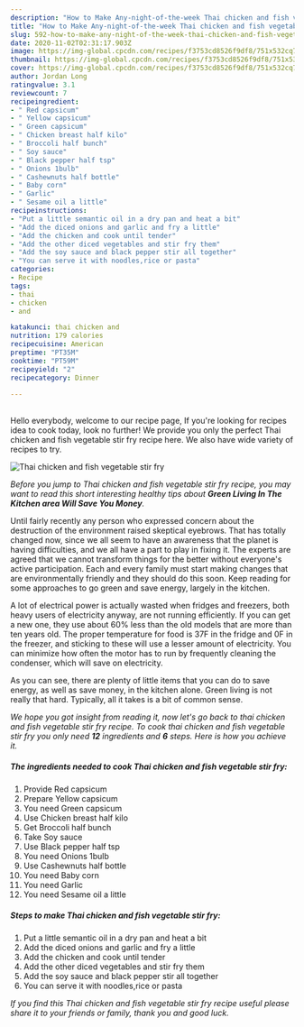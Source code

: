 ```yaml
---
description: "How to Make Any-night-of-the-week Thai chicken and fish vegetable stir fry"
title: "How to Make Any-night-of-the-week Thai chicken and fish vegetable stir fry"
slug: 592-how-to-make-any-night-of-the-week-thai-chicken-and-fish-vegetable-stir-fry
date: 2020-11-02T02:31:17.903Z
image: https://img-global.cpcdn.com/recipes/f3753cd8526f9df8/751x532cq70/thai-chicken-and-fish-vegetable-stir-fry-recipe-main-photo.jpg
thumbnail: https://img-global.cpcdn.com/recipes/f3753cd8526f9df8/751x532cq70/thai-chicken-and-fish-vegetable-stir-fry-recipe-main-photo.jpg
cover: https://img-global.cpcdn.com/recipes/f3753cd8526f9df8/751x532cq70/thai-chicken-and-fish-vegetable-stir-fry-recipe-main-photo.jpg
author: Jordan Long
ratingvalue: 3.1
reviewcount: 7
recipeingredient:
- " Red capsicum"
- " Yellow capsicum"
- " Green capsicum"
- " Chicken breast half kilo"
- " Broccoli half bunch"
- " Soy sauce"
- " Black pepper half tsp"
- " Onions 1bulb"
- " Cashewnuts half bottle"
- " Baby corn"
- " Garlic"
- " Sesame oil a little"
recipeinstructions:
- "Put a little semantic oil in a dry pan and heat a bit"
- "Add the diced onions and garlic and fry a little"
- "Add the chicken and cook until tender"
- "Add the other diced vegetables and stir fry them"
- "Add the soy sauce and black pepper stir all together"
- "You can serve it with noodles,rice or pasta"
categories:
- Recipe
tags:
- thai
- chicken
- and

katakunci: thai chicken and 
nutrition: 179 calories
recipecuisine: American
preptime: "PT35M"
cooktime: "PT59M"
recipeyield: "2"
recipecategory: Dinner

---
```

<br>
Hello everybody, welcome to our recipe page, If you're looking for recipes idea to cook today, look no further! We provide you only the perfect Thai chicken and fish vegetable stir fry recipe here. We also have wide variety of recipes to try.
<br>


![Thai chicken and fish vegetable stir fry](https://img-global.cpcdn.com/recipes/f3753cd8526f9df8/751x532cq70/thai-chicken-and-fish-vegetable-stir-fry-recipe-main-photo.jpg)

<i>Before you jump to Thai chicken and fish vegetable stir fry recipe, you may want to read this short interesting healthy tips about 
<strong>Green Living In The Kitchen area Will Save You Money</strong>.</i>
</br>

Until fairly recently any person who expressed concern about the destruction of the environment raised skeptical eyebrows. That has totally changed now, since we all seem to have an awareness that the planet is having difficulties, and we all have a part to play in fixing it. The experts are agreed that we cannot transform things for the better without everyone's active participation. Each and every family must start making changes that are environmentally friendly and they should do this soon. Keep reading for some approaches to go green and save energy, largely in the kitchen.

A lot of electrical power is actually wasted when fridges and freezers, both heavy users of electricity anyway, are not running efficiently. If you can get a new one, they use about 60% less than the old models that are more than ten years old. The proper temperature for food is 37F in the fridge and 0F in the freezer, and sticking to these will use a lesser amount of electricity. You can minimize how often the motor has to run by frequently cleaning the condenser, which will save on electricity.

As you can see, there are plenty of little items that you can do to save energy, as well as save money, in the kitchen alone. Green living is not really that hard. Typically, all it takes is a bit of common sense.


<i>We hope you got insight from reading it, now let's go back to thai chicken and fish vegetable stir fry recipe. To cook thai chicken and fish vegetable stir fry you only need <strong>12</strong> ingredients and <strong>6</strong> steps. Here is how you achieve it.
</i>

##### The ingredients needed to cook Thai chicken and fish vegetable stir fry:

1. Provide  Red capsicum
1. Prepare  Yellow capsicum
1. You need  Green capsicum
1. Use  Chicken breast half kilo
1. Get  Broccoli half bunch
1. Take  Soy sauce
1. Use  Black pepper half tsp
1. You need  Onions 1bulb
1. Use  Cashewnuts half bottle
1. You need  Baby corn
1. You need  Garlic
1. You need  Sesame oil a little


##### Steps to make Thai chicken and fish vegetable stir fry:

1. Put a little semantic oil in a dry pan and heat a bit
1. Add the diced onions and garlic and fry a little
1. Add the chicken and cook until tender
1. Add the other diced vegetables and stir fry them
1. Add the soy sauce and black pepper stir all together
1. You can serve it with noodles,rice or pasta


<i>If you find this Thai chicken and fish vegetable stir fry recipe useful please share it to your friends or family, thank you and good luck.</i>
